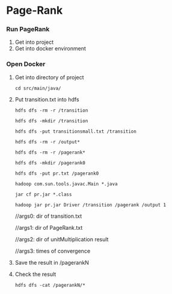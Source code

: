 # Page-Rank
### Run PageRank
1. Get into project
2. Get into docker environment
### Open Docker
1. Get into directory of project

    ` cd src/main/java/ `
2. Put transition.txt into hdfs

   `hdfs dfs -rm -r /transition`
   
   `hdfs dfs -mkdir /transition`
   
   `hdfs dfs -put transitionsmall.txt /transition`
   
   `hdfs dfs -rm -r /output*`
   
   `hdfs dfs -rm -r /pagerank*`
   
   `hdfs dfs -mkdir /pagerank0`
   
   `hdfs dfs -put pr.txt /pagerank0`
   
   `hadoop com.sun.tools.javac.Main *.java `
   
   `jar cf pr.jar *.class`
   
   `hadoop jar pr.jar Driver /transition /pagerank /output 1`
   
   //args0: dir of transition.txt
   
   //args1: dir of PageRank.txt
   
   //args2: dir of unitMultiplication result
   
   //args3: times of convergence
   
3. Save the result in /pagerankN
4. Check the result

   `hdfs dfs -cat /pagerankN/*`
